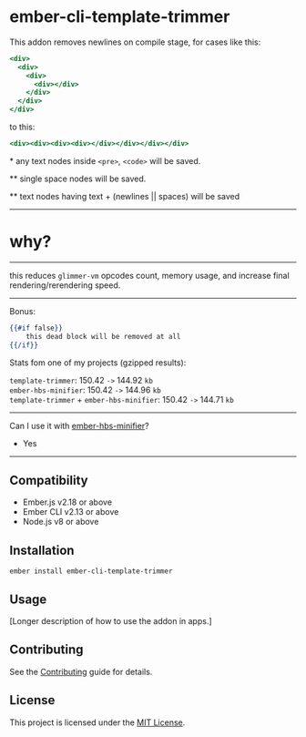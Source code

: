ember-cli-template-trimmer
==============================================================================

This addon removes newlines on compile stage, for cases like this:

```hbs
<div>
  <div>
    <div>
      <div></div>
    </div>
  </div>
</div>
```
to this:
```hbs
<div><div><div><div></div></div></div></div>
```
\* any text nodes inside `<pre>`, `<code>` will be saved.

\** single space nodes will be saved.

\** text nodes having text + (newlines || spaces) will be saved

---

# why?

---

this reduces `glimmer-vm` opcodes count, memory usage, and increase final rendering/rerendering speed.

---

Bonus:

```hbs
{{#if false}}
    this dead block will be removed at all 
{{/if}}
```

Stats fom one of my projects (gzipped results):


`template-trimmer`: 150.42 `->` 144.92 `kb` \
`ember-hbs-minifier`: 150.42 `->` 144.96 `kb` \
`template-trimmer` + `ember-hbs-minifier`: 150.42 `->` 144.71 `kb`

---

Can I use it with [ember-hbs-minifier](https://github.com/simplabs/ember-hbs-minifier)? 
- Yes

---

Compatibility
------------------------------------------------------------------------------

* Ember.js v2.18 or above
* Ember CLI v2.13 or above
* Node.js v8 or above


Installation
------------------------------------------------------------------------------

```
ember install ember-cli-template-trimmer
```


Usage
------------------------------------------------------------------------------

[Longer description of how to use the addon in apps.]


Contributing
------------------------------------------------------------------------------

See the [Contributing](CONTRIBUTING.md) guide for details.


License
------------------------------------------------------------------------------

This project is licensed under the [MIT License](LICENSE.md).
